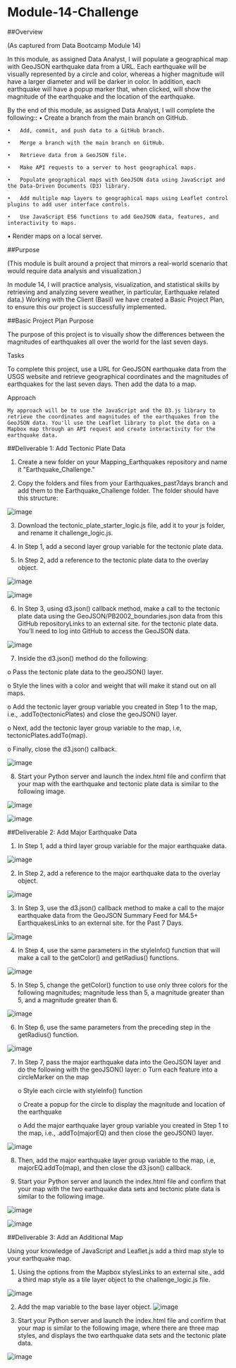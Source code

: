 # Module-14-Challenge

##Overview

(As captured from Data Bootcamp Module 14) 

In this module, as assigned Data Analyst, I will populate a geographical map with GeoJSON earthquake data from a URL. Each earthquake will be visually represented by a circle and color, whereas a higher magnitude will have a larger diameter and will be darker in color. In addition, each earthquake will have a popup marker that, when clicked, will show the magnitude of the earthquake and the location of the earthquake.

By the end of this module, as assigned Data Analyst, I will complete the following::
    •	Create a branch from the main branch on GitHub.

    •	Add, commit, and push data to a GitHub branch.

    •	Merge a branch with the main branch on GitHub.

    •	Retrieve data from a GeoJSON file.

    •	Make API requests to a server to host geographical maps.

    •	Populate geographical maps with GeoJSON data using JavaScript and the Data-Driven Documents (D3) library.

    •	Add multiple map layers to geographical maps using Leaflet control plugins to add user interface controls.

    •	Use JavaScript ES6 functions to add GeoJSON data, features, and interactivity to maps.

  •	Render maps on a local server.


##Purpose

(This module is built around a project that mirrors a real-world scenario that would require data analysis and visualization.)

In module 14, I will practice analysis, visualization, and statistical skills by retrieving and analyzing severe weather, in particular, Earthquake related data.) Working with the Client (Basil) we have created a Basic Project Plan, to ensure this our project is successfully implemented.

##Basic Project Plan
  Purpose

  The purpose of this project is to visually show the differences between the magnitudes of earthquakes all over the world for the last seven days.

  Tasks

  To complete this project, use a URL for GeoJSON earthquake data from the USGS website and retrieve geographical coordinates and the magnitudes of earthquakes for the last seven days. Then add the data to a map.

  Approach

    My approach will be to use the JavaScript and the D3.js library to retrieve the coordinates and magnitudes of the earthquakes from the GeoJSON data. You'll use the Leaflet library to plot the data on a Mapbox map through an API request and create interactivity for the earthquake data.


##Deliverable 1: Add Tectonic Plate Data

1.	Create a new folder on your Mapping_Earthquakes repository and name it "Earthquake_Challenge."

2.	Copy the folders and files from your Earthquakes_past7days branch and add them to the Earthquake_Challenge folder. The folder should have this structure:
 
 ![image](https://user-images.githubusercontent.com/117233641/230746249-2d3e8e40-76f6-4b9e-b028-f088005fc0a1.png)

3.	Download the tectonic_plate_starter_logic.js file, add it to your js folder, and rename it challenge_logic.js.

4.	In Step 1, add a second layer group variable for the tectonic plate data.

5.	In Step 2, add a reference to the tectonic plate data to the overlay object.
 
![image](https://user-images.githubusercontent.com/117233641/230746257-1c03a9df-47ed-4072-8a70-bf303f42f506.png)

![image](https://user-images.githubusercontent.com/117233641/230746266-ae530bad-6ec9-46dc-b24b-f64631457fce.png)

6.	In Step 3, using d3.json() callback method, make a call to the tectonic plate data using the GeoJSON/PB2002_boundaries.json data from this GitHub repositoryLinks to an external site. for the tectonic plate data. You’ll need to log into GitHub to access the GeoJSON data.

![image](https://user-images.githubusercontent.com/117233641/230746273-6978f499-b858-4a6b-899e-f437e3f7303d.png)

7.	Inside the d3.json() method do the following:

  o	Pass the tectonic plate data to the geoJSON() layer.

  o	Style the lines with a color and weight that will make it stand out on all maps.

  o	Add the tectonic layer group variable you created in Step 1 to the map, i.e., .addTo(tectonicPlates) and close the geoJSON() layer.

  o	Next, add the tectonic layer group variable to the map, i.e, tectonicPlates.addTo(map).

  o	Finally, close the d3.json() callback.

 ![image](https://user-images.githubusercontent.com/117233641/230746286-8e853612-8dd8-47c2-8e7c-0498555187dd.png)

8.	Start your Python server and launch the index.html file and confirm that your map with the earthquake and tectonic plate data is similar to the following image.

 ![image](https://user-images.githubusercontent.com/117233641/230746290-9ecc70d2-5437-47c0-a12b-8c4bf991a66e.png)

![image](https://user-images.githubusercontent.com/117233641/230746296-d10ee1b8-c9d9-460c-af30-6a91c7842286.png)


##Deliverable 2: Add Major Earthquake Data
1.	In Step 1, add a third layer group variable for the major earthquake data.

 ![image](https://user-images.githubusercontent.com/117233641/230746299-abfb1184-ae99-4c4f-8636-ee8cc749a01b.png)

2.	In Step 2, add a reference to the major earthquake data to the overlay object.

![image](https://user-images.githubusercontent.com/117233641/230746304-78f91c56-fc4a-4577-b758-34768c0196eb.png)


3.	In Step 3, use the d3.json() callback method to make a call to the major earthquake data from the GeoJSON Summary Feed for M4.5+ EarthquakesLinks to an external site. for the Past 7 Days.

 ![image](https://user-images.githubusercontent.com/117233641/230746306-d4a020fd-4ece-41eb-8315-cc3b313d5fc5.png)

4.	In Step 4, use the same parameters in the styleInfo() function that will make a call to the getColor() and getRadius() functions.

![image](https://user-images.githubusercontent.com/117233641/230746312-0f3dd598-0bb0-4da8-b0c4-ae0e5219cf6e.png)

5.	In Step 5, change the getColor() function to use only three colors for the following magnitudes; magnitude less than 5, a magnitude greater than 5, and a magnitude greater than 6.
  
![image](https://user-images.githubusercontent.com/117233641/230746319-aebfc3a9-5e5c-4496-b96b-ba8281f2c685.png)


6.	In Step 6, use the same parameters from the preceding step in the getRadius() function.

![image](https://user-images.githubusercontent.com/117233641/230746322-343fc199-971a-4c96-b3f7-779d014e803c.png)

7.	In Step 7, pass the major earthquake data into the GeoJSON layer and do the following with the geoJSON() layer:
    o	Turn each feature into a circleMarker on the map
    
    o	Style each circle with styleInfo() function
    
    o	Create a popup for the circle to display the magnitude and location of the earthquake
    
    o	Add the major earthquake layer group variable you created in Step 1 to the map, i.e., .addTo(majorEQ) and then close the geoJSON() layer.

![image](https://user-images.githubusercontent.com/117233641/230746336-7cfaafbe-bf09-40d1-9662-971455025a11.png)

 
8.	Then, add the major earthquake layer group variable to the map, i.e, majorEQ.addTo(map), and then close the d3.json() callback.

9.	Start your Python server and launch the index.html file and confirm that your map with the two earthquake data sets and tectonic plate data is similar to the following image.

 ![image](https://user-images.githubusercontent.com/117233641/230746337-63e61e2e-4b67-47ac-874b-13fb8ba92317.png)

![image](https://user-images.githubusercontent.com/117233641/230746339-30a8c74f-8875-496a-ba22-8df05cea5051.png)

 



##Deliverable 3: Add an Additional Map

Using your knowledge of JavaScript and Leaflet.js add a third map style to your earthquake map.

1.	Using the options from the Mapbox stylesLinks to an external site., add a third map style as a tile layer object to the challenge_logic.js file.

![image](https://user-images.githubusercontent.com/117233641/230746342-e8db18ca-452d-48a8-87a9-959d73cd13de.png)

2.	Add the map variable to the base layer object.
 ![image](https://user-images.githubusercontent.com/117233641/230746353-7e2a5ad5-dee3-4503-a244-c0425f1409ac.png)


3.	Start your Python server and launch the index.html file and confirm that your map is similar to the following image, where there are three map styles, and displays the two earthquake data sets and the tectonic plate data.

 ![image](https://user-images.githubusercontent.com/117233641/230746370-45444767-6512-4c86-b44a-8dae9d84a346.png)



